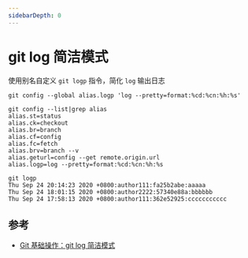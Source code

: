 ```yaml
---
sidebarDepth: 0
---
```


# git log 简洁模式

使用别名自定义 `git logp` 指令，简化 `log` 输出日志

```
git config --global alias.logp 'log --pretty=format:%cd:%cn:%h:%s'
```

```
git config --list|grep alias
alias.st=status
alias.ck=checkout
alias.br=branch
alias.cf=config
alias.fc=fetch
alias.brv=branch --v
alias.geturl=config --get remote.origin.url
alias.logp=log --pretty=format:%cd:%cn:%h:%s
```

```
git logp
Thu Sep 24 20:14:23 2020 +0800:author111:fa25b2abe:aaaaa
Thu Sep 24 18:01:15 2020 +0800:author2222:57340e88a:bbbbbb
Thu Sep 24 17:58:13 2020 +0800:author111:362e52925:ccccccccccc 
```

## 参考

- [Git 基础操作：git log 简洁模式](https://blog.csdn.net/hl_java/article/details/108782904)

